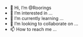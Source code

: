 - 👋 Hi, I’m @Roorings
- 👀 I’m interested in ...
- 🌱 I’m currently learning ...
- 💞️ I’m looking to collaborate on ...
- 📫 How to reach me ...

<!---
Roorings/Roorings is a ✨ special ✨ repository because its `README.md` (this file) appears on your GitHub profile.
You can click the Preview link to take a look at your changes.
--->
